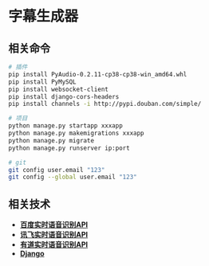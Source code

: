 # 字幕生成器

## 相关命令
```bash
# 插件
pip install PyAudio-0.2.11-cp38-cp38-win_amd64.whl
pip install PyMySQL
pip install websocket-client
pip install django-cors-headers
pip install channels -i http://pypi.douban.com/simple/

# 项目
python manage.py startapp xxxapp
python manage.py makemigrations xxxapp
python manage.py migrate
python manage.py runserver ip:port

# git
git config user.email "123"
git config --global user.email "123"
```

## 相关技术
- **[百度实时语音识别API](https://ai.baidu.com/ai-doc/SPEECH/2k5dllqxj)**
- **[讯飞实时语音识别API](https://www.xfyun.cn/doc/asr/rtasr/API.html)**
- **[有道实时语音识别API](http://ai.youdao.com/DOCSIRMA/html/%E8%AF%AD%E9%9F%B3%E8%AF%86%E5%88%ABASR/API%E6%96%87%E6%A1%A3/%E5%AE%9E%E6%97%B6%E8%AF%AD%E9%9F%B3%E8%AF%86%E5%88%AB%E6%9C%8D%E5%8A%A1/%E5%AE%9E%E6%97%B6%E8%AF%AD%E9%9F%B3%E8%AF%86%E5%88%AB%E6%9C%8D%E5%8A%A1-API%E6%96%87%E6%A1%A3.html)**
- **[Django](https://www.django.cn/)**